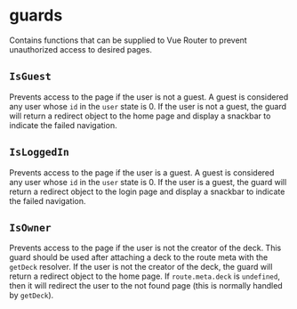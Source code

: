 # guards
Contains functions that can be supplied to Vue Router to prevent unauthorized access to desired pages.

## ``IsGuest``
Prevents access to the page if the user is not a guest. A guest is considered any user whose ``id`` in the ``user`` state is 0. If the user is not a guest, the guard will return a redirect object to the home page and display a snackbar to indicate the failed navigation.

## ``IsLoggedIn``
Prevents access to the page if the user is a guest. A guest is considered any user whose ``id`` in the ``user`` state is 0. If the user is a guest, the guard will return a redirect object to the login page and display a snackbar to indicate the failed navigation.

## ``IsOwner``
Prevents access to the page if the user is not the creator of the deck. This guard should be used after attaching a deck to the route meta with the ``getDeck`` resolver. If the user is not the creator of the deck, the guard will return a redirect object to the home page. If ``route.meta.deck`` is ``undefined``, then it will redirect the user to the not found page (this is normally handled by ``getDeck``).